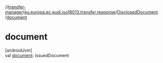 //[transfer-manager](../../../index.md)/[eu.europa.ec.eudi.iso18013.transfer.response](../index.md)/[DisclosedDocument](index.md)/[document](document.md)

# document

[androidJvm]\
val [document](document.md): IssuedDocument
